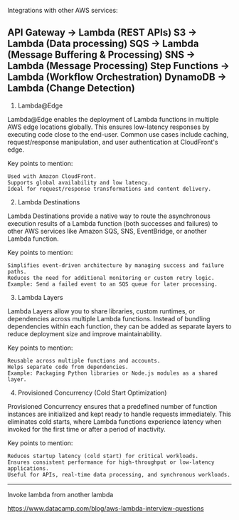 Integrations with other AWS services:

API Gateway -> Lambda  (REST APIs)
S3 -> Lambda (Data processing)
SQS -> Lambda (Message Buffering & Processing)
SNS -> Lambda (Message Processing)
Step Functions -> Lambda (Workflow Orchestration)
DynamoDB -> Lambda (Change Detection)
---------------------------------------------------------------------------------------------------------------------------------------
1. Lambda@Edge

Lambda@Edge enables the deployment of Lambda functions in multiple AWS edge locations globally. This ensures low-latency responses by executing code close to the end-user. Common use cases include caching, request/response manipulation, and user authentication at CloudFront's edge.

Key points to mention:

    Used with Amazon CloudFront.
    Supports global availability and low latency.
    Ideal for request/response transformations and content delivery.

2. Lambda Destinations

Lambda Destinations provide a native way to route the asynchronous execution results of a Lambda function (both successes and failures) to other AWS services like Amazon SQS, SNS, EventBridge, or another Lambda function.

Key points to mention:

    Simplifies event-driven architecture by managing success and failure paths.
    Reduces the need for additional monitoring or custom retry logic.
    Example: Send a failed event to an SQS queue for later processing.

3. Lambda Layers

Lambda Layers allow you to share libraries, custom runtimes, or dependencies across multiple Lambda functions. Instead of bundling dependencies within each function, they can be added as separate layers to reduce deployment size and improve maintainability.

Key points to mention:

    Reusable across multiple functions and accounts.
    Helps separate code from dependencies.
    Example: Packaging Python libraries or Node.js modules as a shared layer.

4. Provisioned Concurrency (Cold Start Optimization)

Provisioned Concurrency ensures that a predefined number of function instances are initialized and kept ready to handle requests immediately. This eliminates cold starts, where Lambda functions experience latency when invoked for the first time or after a period of inactivity.

Key points to mention:

    Reduces startup latency (cold start) for critical workloads.
    Ensures consistent performance for high-throughput or low-latency applications.
    Useful for APIs, real-time data processing, and synchronous workloads.
--------------------------------------------------------------------------------------------------------------------------------------------------------------
Invoke lambda from another lambda

https://www.datacamp.com/blog/aws-lambda-interview-questions
